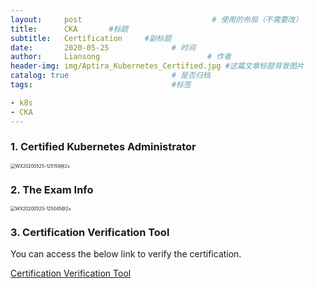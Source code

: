 ```yaml
---
layout:     post   		                     # 使用的布局（不需要改）
title:      CKA       #标题
subtitle:   Certification     #副标题
date:       2020-05-25				# 时间
author:     Liansong 						# 作者
header-img: img/Aptira_Kubernetes_Certified.jpg #这篇文章标题背景图片
catalog: true 						# 是否归档
tags:								#标签

- k8s
- CKA
---
```




### 1. Certified Kubernetes Administrator

<img src="https://tva1.sinaimg.cn/large/007S8ZIlgy1gf4lrnhi3oj315m0u07wh.jpg" alt="WX20200525-125159@2x" style="zoom:50%;" />



### 2. The Exam Info

<img src="https://tva1.sinaimg.cn/large/007S8ZIlgy1gf4lvw2z43j30o00h6myj.jpg" alt="WX20200525-125045@2x" style="zoom: 50%;" />



### 3. Certification Verification Tool

You can access the below link to verify the certification.

[Certification Verification Tool](https://training.linuxfoundation.org/certification/verify/)



